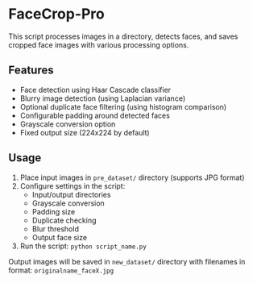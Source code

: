 # FaceCrop-Pro

This script processes images in a directory, detects faces, and saves cropped face images with various processing options.

## Features
- Face detection using Haar Cascade classifier
- Blurry image detection (using Laplacian variance)
- Optional duplicate face filtering (using histogram comparison)
- Configurable padding around detected faces
- Grayscale conversion option
- Fixed output size (224x224 by default)

## Usage
1. Place input images in `pre_dataset/` directory (supports JPG format)
2. Configure settings in the script:
   - Input/output directories
   - Grayscale conversion
   - Padding size
   - Duplicate checking
   - Blur threshold
   - Output face size
3. Run the script: `python script_name.py`

Output images will be saved in `new_dataset/` directory with filenames in format: `originalname_faceX.jpg`

